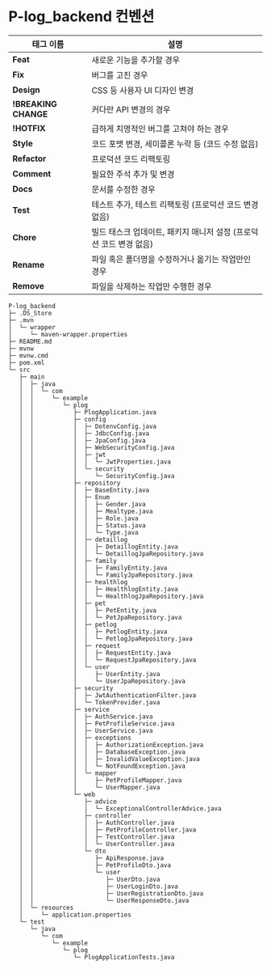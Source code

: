 # P-log_backend 컨벤션

| 태그 이름            | 설명                                                               |
| -------------------- | ------------------------------------------------------------------ |
| **Feat**             | 새로운 기능을 추가할 경우                                          |
| **Fix**              | 버그를 고친 경우                                                   |
| **Design**           | CSS 등 사용자 UI 디자인 변경                                       |
| **!BREAKING CHANGE** | 커다란 API 변경의 경우                                             |
| **!HOTFIX**          | 급하게 치명적인 버그를 고쳐야 하는 경우                            |
| **Style**            | 코드 포맷 변경, 세미콜론 누락 등 (코드 수정 없음)                  |
| **Refactor**         | 프로덕션 코드 리팩토링                                             |
| **Comment**          | 필요한 주석 추가 및 변경                                           |
| **Docs**             | 문서를 수정한 경우                                                 |
| **Test**             | 테스트 추가, 테스트 리팩토링 (프로덕션 코드 변경 없음)             |
| **Chore**            | 빌드 태스크 업데이트, 패키지 매니저 설정 (프로덕션 코드 변경 없음) |
| **Rename**           | 파일 혹은 폴더명을 수정하거나 옮기는 작업만인 경우                 |
| **Remove**           | 파일을 삭제하는 작업만 수행한 경우                                 |

```
P-log_backend
├─ .DS_Store
├─ .mvn
│  └─ wrapper
│     └─ maven-wrapper.properties
├─ README.md
├─ mvnw
├─ mvnw.cmd
├─ pom.xml
└─ src
   ├─ main
   │  ├─ java
   │  │  └─ com
   │  │     └─ example
   │  │        └─ plog
   │  │           ├─ PlogApplication.java
   │  │           ├─ config
   │  │           │  ├─ DotenvConfig.java
   │  │           │  ├─ JdbcConfig.java
   │  │           │  ├─ JpaConfig.java
   │  │           │  ├─ WebSecurityConfig.java
   │  │           │  ├─ jwt
   │  │           │  │  └─ JwtProperties.java
   │  │           │  └─ security
   │  │           │     └─ SecurityConfig.java
   │  │           ├─ repository
   │  │           │  ├─ BaseEntity.java
   │  │           │  ├─ Enum
   │  │           │  │  ├─ Gender.java
   │  │           │  │  ├─ Mealtype.java
   │  │           │  │  ├─ Role.java
   │  │           │  │  ├─ Status.java
   │  │           │  │  └─ Type.java
   │  │           │  ├─ detaillog
   │  │           │  │  ├─ DetaillogEntity.java
   │  │           │  │  └─ DetaillogJpaRepository.java
   │  │           │  ├─ family
   │  │           │  │  ├─ FamilyEntity.java
   │  │           │  │  └─ FamilyJpaRepository.java
   │  │           │  ├─ healthlog
   │  │           │  │  ├─ HealthlogEntity.java
   │  │           │  │  └─ HealthlogJpaRepository.java
   │  │           │  ├─ pet
   │  │           │  │  ├─ PetEntity.java
   │  │           │  │  └─ PetJpaRepository.java
   │  │           │  ├─ petlog
   │  │           │  │  ├─ PetlogEntity.java
   │  │           │  │  └─ PetlogJpaRepository.java
   │  │           │  ├─ request
   │  │           │  │  ├─ RequestEntity.java
   │  │           │  │  └─ RequestJpaRepository.java
   │  │           │  └─ user
   │  │           │     ├─ UserEntity.java
   │  │           │     └─ UserJpaRepository.java
   │  │           ├─ security
   │  │           │  ├─ JwtAuthenticationFilter.java
   │  │           │  └─ TokenProvider.java
   │  │           ├─ service
   │  │           │  ├─ AuthService.java
   │  │           │  ├─ PetProfileService.java
   │  │           │  ├─ UserService.java
   │  │           │  ├─ exceptions
   │  │           │  │  ├─ AuthorizationException.java
   │  │           │  │  ├─ DatabaseException.java
   │  │           │  │  ├─ InvalidValueException.java
   │  │           │  │  └─ NotFoundException.java
   │  │           │  └─ mapper
   │  │           │     ├─ PetProfileMapper.java
   │  │           │     └─ UserMapper.java
   │  │           └─ web
   │  │              ├─ advice
   │  │              │  └─ ExceptionalControllerAdvice.java
   │  │              ├─ controller
   │  │              │  ├─ AuthController.java
   │  │              │  ├─ PetProfileController.java
   │  │              │  ├─ TestController.java
   │  │              │  └─ UserController.java
   │  │              └─ dto
   │  │                 ├─ ApiResponse.java
   │  │                 ├─ PetProfileDto.java
   │  │                 └─ user
   │  │                    ├─ UserDto.java
   │  │                    ├─ UserLoginDto.java
   │  │                    ├─ UserRegistrationDto.java
   │  │                    └─ UserResponseDto.java
   │  └─ resources
   │     └─ application.properties
   └─ test
      └─ java
         └─ com
            └─ example
               └─ plog
                  └─ PlogApplicationTests.java

```
